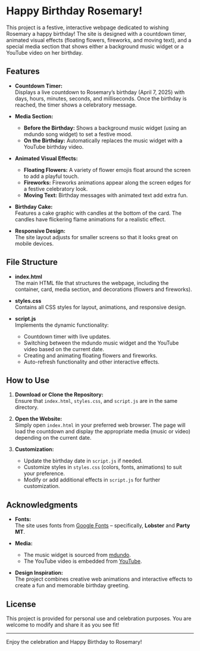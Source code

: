 # Happy Birthday Rosemary!

This project is a festive, interactive webpage dedicated to wishing Rosemary a happy birthday! The site is designed with a countdown timer, animated visual effects (floating flowers, fireworks, and moving text), and a special media section that shows either a background music widget or a YouTube video on her birthday.

## Features

- **Countdown Timer:**  
  Displays a live countdown to Rosemary’s birthday (April 7, 2025) with days, hours, minutes, seconds, and milliseconds. Once the birthday is reached, the timer shows a celebratory message.

- **Media Section:**  
  - **Before the Birthday:** Shows a background music widget (using an mdundo song widget) to set a festive mood.
  - **On the Birthday:** Automatically replaces the music widget with a YouTube birthday video.
  
- **Animated Visual Effects:**  
  - **Floating Flowers:** A variety of flower emojis float around the screen to add a playful touch.
  - **Fireworks:** Fireworks animations appear along the screen edges for a festive celebratory look.
  - **Moving Text:** Birthday messages with animated text add extra fun.
  
- **Birthday Cake:**  
  Features a cake graphic with candles at the bottom of the card. The candles have flickering flame animations for a realistic effect.

- **Responsive Design:**  
  The site layout adjusts for smaller screens so that it looks great on mobile devices.

## File Structure

- **index.html**  
  The main HTML file that structures the webpage, including the container, card, media section, and decorations (flowers and fireworks).

- **styles.css**  
  Contains all CSS styles for layout, animations, and responsive design.

- **script.js**  
  Implements the dynamic functionality:
  - Countdown timer with live updates.
  - Switching between the mdundo music widget and the YouTube video based on the current date.
  - Creating and animating floating flowers and fireworks.
  - Auto-refresh functionality and other interactive effects.

## How to Use

1. **Download or Clone the Repository:**  
   Ensure that `index.html`, `styles.css`, and `script.js` are in the same directory.

2. **Open the Website:**  
   Simply open `index.html` in your preferred web browser. The page will load the countdown and display the appropriate media (music or video) depending on the current date.

3. **Customization:**  
   - Update the birthday date in `script.js` if needed.
   - Customize styles in `styles.css` (colors, fonts, animations) to suit your preference.
   - Modify or add additional effects in `script.js` for further customization.

## Acknowledgments

- **Fonts:**  
  The site uses fonts from [Google Fonts](https://fonts.google.com/) – specifically, **Lobster** and **Party MT**.

- **Media:**  
  - The music widget is sourced from [mdundo](https://mdundo.com/).
  - The YouTube video is embedded from [YouTube](https://www.youtube.com/).

- **Design Inspiration:**  
  The project combines creative web animations and interactive effects to create a fun and memorable birthday greeting.

## License

This project is provided for personal use and celebration purposes. You are welcome to modify and share it as you see fit!

---

Enjoy the celebration and Happy Birthday to Rosemary!
